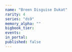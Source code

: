 ```yaml
---
name: "Breen Disguise Dukat"
rarity: 4
series: "ds9"
memory_alpha: ""
bigbook_tier:
events:
in_portal:
published: false
---
```

